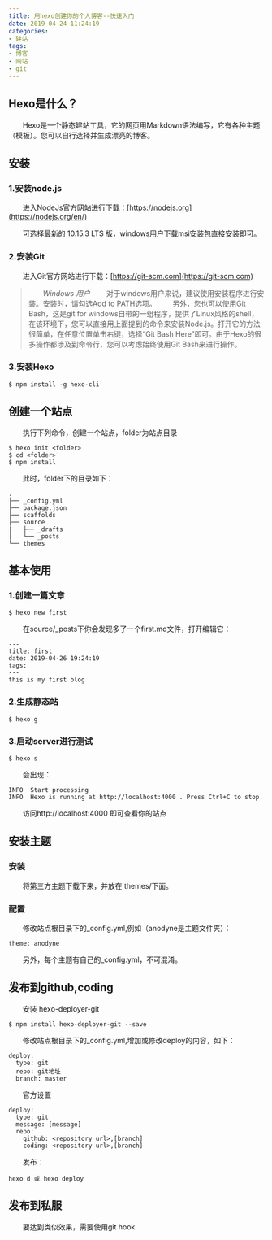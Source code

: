 ```yaml
---
title: 用hexo创建你的个人博客--快速入门
date: 2019-04-24 11:24:19
categories:
- 建站
tags:
- 博客
- 网站
- git
---
```

## Hexo是什么？
　　Hexo是一个静态建站工具，它的网页用Markdown语法编写，它有各种主题（模板）。您可以自行选择并生成漂亮的博客。
## 安装
### 1.安装node.js
　　进入NodeJs官方网站进行下载：[https://nodejs.org](https://nodejs.org/en/)

　　可选择最新的 10.15.3 LTS 版，windows用户下载msi安装包直接安装即可。

### 2.安装Git
　　进入Git官方网站进行下载：[https://git-scm.com](https://git-scm.com)

>　　*Windows 用户*
>　　对于windows用户来说，建议使用安装程序进行安装。安装时，请勾选Add to PATH选项。
>　　另外，您也可以使用Git Bash，这是git for windows自带的一组程序，提供了Linux风格的shell，在该环境下，您可以直接用上面提到的命令来安装Node.js。打开它的方法很简单，在任意位置单击右键，选择“Git Bash Here”即可。由于Hexo的很多操作都涉及到命令行，您可以考虑始终使用Git Bash来进行操作。

### 3.安装Hexo

~~~shell
$ npm install -g hexo-cli
~~~

## 创建一个站点

　　执行下列命令，创建一个站点，folder为站点目录
~~~shell
$ hexo init <folder>
$ cd <folder>
$ npm install
~~~

　　此时，folder下的目录如下：

~~~
.
├── _config.yml
├── package.json
├── scaffolds
├── source
|   ├── _drafts
|   └── _posts
└── themes
~~~

## 基本使用

### 1.创建一篇文章

~~~shell
$ hexo new first
~~~

　　在source/_posts下你会发现多了一个first.md文件，打开编辑它：
~~~
---
title: first
date: 2019-04-26 19:24:19
tags:
---
this is my first blog
~~~
### 2.生成静态站

~~~shell
$ hexo g
~~~

### 3.启动server进行测试

~~~shell
$ hexo s
~~~

　　会出现：

~~~shell
INFO  Start processing
INFO  Hexo is running at http://localhost:4000 . Press Ctrl+C to stop.
~~~

　　访问http://localhost:4000 即可查看你的站点

## 安装主题

### 安装
　　将第三方主题下载下来，并放在 themes/下面。
### 配置
　　修改站点根目录下的_config.yml,例如（anodyne是主题文件夹）：
~~~shell
theme: anodyne
~~~
　　另外，每个主题有自己的_config.yml，不可混淆。
## 发布到github,coding
　　安装 hexo-deployer-git
~~~shell
$ npm install hexo-deployer-git --save
~~~
　　修改站点根目录下的_config.yml,增加或修改deploy的内容，如下：
~~~shell
deploy:
  type: git
  repo: git地址
  branch: master
~~~
　　官方设置
~~~shell
deploy:
  type: git
  message: [message]
  repo:
    github: <repository url>,[branch]
    coding: <repository url>,[branch] 
~~~

　　发布：
~~~shell
hexo d 或 hexo deploy
~~~

## 发布到私服

　　要达到类似效果，需要使用git hook.




